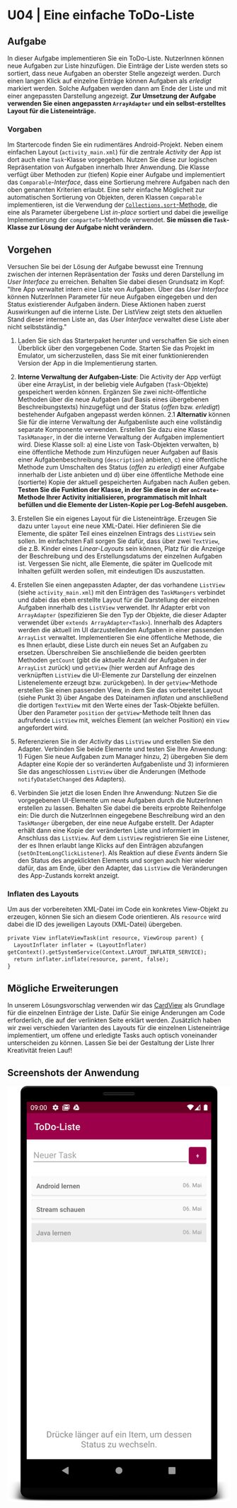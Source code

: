 # U04 | Eine einfache ToDo-Liste

## Aufgabe

In dieser Aufgabe implementieren Sie ein ToDo-Liste. NutzerInnen können neue Aufgaben zur Liste hinzufügen. Die Einträge der Liste werden stets so sortiert, dass neue Aufgaben an oberster Stelle angezeigt werden. Durch einen langen Klick auf einzelne Einträge können Aufgaben als *erledigt* markiert werden. Solche Aufgaben werden dann am Ende der Liste und mit einer angepassten Darstellung angezeigt. **Zur Umsetzung der Aufgabe verwenden Sie einen angepassten `ArrayAdapter` und ein selbst-erstelltes Layout für die Listeneinträge.**

### Vorgaben

Im Startercode finden Sie ein rudimentäres Android-Projekt. Neben einem einfachen Layout (`activity_main.xml`) für die zentrale *Activity* der App ist dort auch eine `Task`-Klasse vorgegeben. Nutzen Sie diese zur logischen Repräsentation von Aufgaben innerhalb Ihrer Anwendung. Die Klasse verfügt  über Methoden zur (tiefen) Kopie einer Aufgabe und implementiert das `Comparable`-*Interface*, dass eine Sortierung mehrere Aufgaben nach den oben genannten Kriterien erlaubt. Eine sehr einfache Möglicheit zur automatischen Sortierung von Objekten, deren Klassen `Comparable` implementieren, ist die Verwendung der [`Collections.sort`-Methode](https://docs.oracle.com/javase/8/docs/api/java/util/Collections.html#sort-java.util.List-), die eine als Parameter übergebene List *in-place* sortiert und dabei die jeweilige Implementierung der `comparteTo`-Methode verwendet. **Sie müssen die `Task`-Klasse zur Lösung der Aufgabe nicht verändern.**


## Vorgehen

Versuchen Sie bei der Lösung der Aufgabe bewusst eine Trennung zwischen der internen Repräsentation der *Tasks* und deren Darstellung im *User Interface* zu erreichen. Behalten Sie dabei diesen Grundsatz im Kopf: "Ihre App verwaltet intern eine Liste von Aufgaben. Über das *User Interface* können NutzerInnen Parameter für neue Aufgaben eingegeben und den Status existierender Aufgaben ändern. Diese Aktionen haben zuerst Auswirkungen auf die interne Liste. Der ListView zeigt stets den aktuellen Stand dieser internen Liste an, das *User Interface* verwaltet diese Liste aber nicht selbstständig."

1. Laden Sie sich das Starterpaket herunter und verschaffen Sie sich einen Überblick über den vorgegebenen Code. Starten Sie das Projekt im Emulator, um sicherzustellen, dass Sie mit einer funktionierenden Version der App in die Implementierung starten.

2. **Interne Verwaltung der Aufgaben-Liste**: Die Activity der App verfügt über eine ArrayList, in der beliebig viele Aufgaben (`Task`-Objekte) gespeichert werden können. Ergänzen Sie zwei nicht-öffentliche Methoden über die neue Aufgaben (auf Basis eines übergebenen Beschreibungstexts) hinzugefügt und der Status (*offen* bzw. *erledigt*) bestehender Aufgaben angepasst werden können. 
2.1 **Alternativ** können Sie für die interne Verwaltung der Aufgabenliste auch eine vollständig separate Komponente verwenden. Erstellen Sie dazu eine Klasse `TaskManager`, in der die interne Verwaltung der Aufgaben implementiert wird. Diese Klasse soll: a) eine Liste von Task-Objekten verwalten, b) eine öffentliche Methode zum Hinzufügen neuer Aufgaben auf Basis einer Aufgabenbeschreibung (`description`) anbieten, c) eine öffentliche Methode zum Umschalten des Status (*offen* zu *erledigt*) einer Aufgabe innerhalb der Liste anbieten und d) über eine öffentliche Methode eine (sortierte) Kopie der aktuell gespeicherten Aufgaben nach Außen geben. 
**Testen Sie die Funktion der Klasse, in der Sie diese in der `onCreate`-Methode Ihrer Activity initialisieren, programmatisch mit Inhalt befüllen und die Elemente der Listen-Kopie per Log-Befehl ausgeben.**

3. Erstellen Sie ein eigenes Layout für die Listeneinträge. Erzeugen Sie dazu unter `layout` eine neue XML-Datei. Hier definieren Sie die Elemente, die später Teil eines einzelnen Eintrags des `ListView`  sein sollen. Im einfachsten Fall sorgen Sie dafür, dass über zwei `TextView`, die z.B. Kinder eines *Linear-Layouts* sein können, Platz für die Anzeige der Beschreibung und des Erstellungsdatums der einzelnen Aufgaben ist. Vergessen Sie nicht, alle Elemente, die später im Quellcode mit Inhalten gefüllt werden sollen, mit eindeutigen IDs auszustatten.

4. Erstellen Sie einen angepassten Adapter, der das vorhandene `ListView` (siehe `activity_main.xml`) mit den Einträgen des `TaskMangers` verbindet und dabei das eben erstellte Layout für die Darstellung der einzelnen Aufgaben innerhalb des `ListView` verwendet. Ihr Adapter erbt von `ArrayAdapter` (spezifizieren Sie den Typ der Objekte, die dieser Adapter verwendet über `extends ArrayAdapter<Task>`). Innerhalb des Adapters werden die aktuell im UI darzustellenden Aufgaben in einer passenden `ArrayList` verwaltet. Implementieren Sie eine öffentliche Methode, die es Ihnen erlaubt, diese Liste durch ein neues Set an Aufgaben zu ersetzen. Überschreiben Sie anschließende die beiden geerbten Methoden `getCount` (gibt die aktuelle Anzahl der Aufgaben in der `ArrayList` zurück) und `getView` (hier werden auf Anfrage des verknüpften `ListView` die UI-Elemente zur Darstellung der einzelnen Listenelemente erzeugt bzw. zurückgeben). In der `getView`-Methode erstellen Sie einen passenden View, in dem Sie das vorbereitet Layout (siehe Punkt 3) über Angabe des Dateinamen *inflaten* und anschließend die dortigen `TextView` mit den Werte eines der Task-Objekte befüllen. Über den Parameter `position` der `getView`-Methode teilt Ihnen das aufrufende `ListView` mit, welches Element (an welcher Position) ein `View` angefordert wird.

5. Referenzieren Sie in der *Activity* das `ListView` und erstellen Sie den Adapter. Verbinden Sie beide Elemente und testen Sie Ihre Anwendung: 1) Fügen Sie neue Aufgaben zum Manager hinzu, 2) übergeben Sie dem Adapter eine Kopie der so veränderten Aufgabenliste und 3) informieren Sie das angeschlossen `ListView` über die Änderungen (Methode `notifyDataSetChanged` des Adapters).

6. Verbinden Sie jetzt die losen Enden Ihre Anwendung: Nutzen Sie die vorgegebenen UI-Elemente um neue Aufgaben durch die NutzerInnen erstellen zu lassen. Behalten Sie dabei die bereits erprobte Reihenfolge ein: Die durch die NutzerInnen eingegebene Beschreibung wird an den `TaskManger` übergeben, der eine neue Aufgabe erstellt. Der Adapter erhält dann eine Kopie der veränderten Liste und informiert im Anschluss das `ListView`. Auf dem `ListView` registrieren Sie eine Listener, der es Ihnen erlaubt lange Klicks auf den Einträgen abzufangen (`setOnItemLongClickListener`). Als Reaktion auf diese *Events* ändern Sie den Status des angeklickten Elements und sorgen auch hier wieder dafür, das am Ende, über den Adapter, das `ListView` die Veränderungen des App-Zustands korrekt anzeigt.

### Inflaten des Layouts

Um aus der vorbereiteten XML-Datei im Code ein konkretes View-Objekt zu erzeugen, können Sie sich an diesem Code orientieren. Als `resource` wird dabei die ID des jeweiligen Layouts (XML-Datei) übergeben.

```
private View inflateViewTask(int resource, ViewGroup parent) {
  LayoutInflater inflater = (LayoutInflater) getContext().getSystemService(Context.LAYOUT_INFLATER_SERVICE);
  return inflater.inflate(resource, parent, false);
}
```

## Mögliche Erweiterungen

In unserem Lösungsvorschlag verwenden wir das [CardView](https://developer.android.com/jetpack/androidx/releases/cardview) als Grundlage für die einzelnen Einträge der Liste. Dafür Sie einige Änderungen am Code erforderlich, die auf der verlinkten Seite erklärt werden. Zusätzlich haben wir zwei verschieden Varianten des Layouts für die einzelnen Listeneinträge implementiert, um offene und erledigte Tasks auch optisch voneinander unterscheiden zu können. Lassen Sie bei der Gestaltung der Liste Ihrer Kreativität freien Lauf!

## Screenshots der Anwendung
![Screenshots der ToDo-App](./docs/screenshot_possible_result.png )
